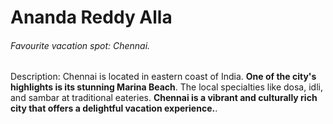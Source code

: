 # Ananda Reddy Alla


######  Favourite vacation spot: Chennai.


Description: Chennai is located in eastern coast of India. **One of the city's highlights is its stunning Marina Beach**. The local specialties like dosa, idli, and sambar at traditional eateries. **Chennai is a vibrant and culturally rich city that offers a delightful vacation experience.**.